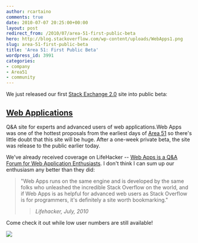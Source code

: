 ```yaml
---
author: rcartaino
comments: true
date: 2010-07-07 20:25:00+00:00
layout: post
redirect_from: /2010/07/area-51-first-public-beta
hero: http://blog.stackoverflow.com/wp-content/uploads/WebApps1.png
slug: area-51-first-public-beta
title: 'Area 51: First Public Beta'
wordpress_id: 3991
categories:
- company
- Area51
- community
---
```


We just released our first [Stack Exchange 2.0](http://blog.stackoverflow.com/2010/04/changes-to-stack-exchange/) site into public beta:


## [Web Applications](http://webapps.stackexchange.com)


Q&A site for experts and advanced users of web applications.Web Apps was one of the hottest proposals from the earliest days of [Area 51](http://area51.stackexchange.com) so there's little doubt that this site will be huge. After a one-week private beta, the site was release to the public earlier today.

We've already received coverage on LifeHacker -- [Web Apps is a Q&A Forum for Web Application Enthusiasts](http://lifehacker.com/5580421/web-apps-is-a-qa-forum-for-web-application-enthusiasts). I don't think I can sum up our enthusiasm any better than they did:


<blockquote>"Web Apps runs on the same engine and is developed by the same folks who  unleashed the incredible Stack Overflow on the world, and if Web Apps is  as helpful for advanced web users as Stack Overflow is for programmers,  it's definitely a site worth bookmarking."

> 
> _Lifehacker, July, 2010_
> 
> 
</blockquote>


Come check it out while low user numbers are still available!

[![](http://blog.stackoverflow.com/wp-content/uploads/WebApps1.png)](http://webapps.stackexchange.com)
